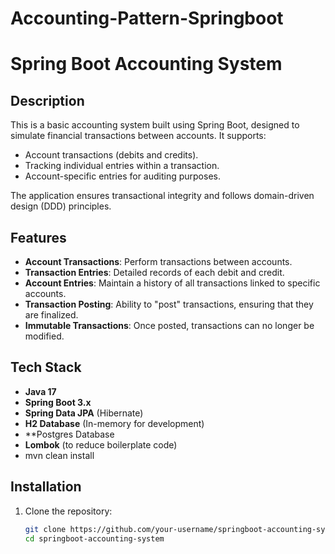 # Accounting-Pattern-Springboot
# Spring Boot Accounting System

## Description
This is a basic accounting system built using Spring Boot, designed to simulate financial transactions between accounts. It supports:
- Account transactions (debits and credits).
- Tracking individual entries within a transaction.
- Account-specific entries for auditing purposes.

The application ensures transactional integrity and follows domain-driven design (DDD) principles.

## Features
- **Account Transactions**: Perform transactions between accounts.
- **Transaction Entries**: Detailed records of each debit and credit.
- **Account Entries**: Maintain a history of all transactions linked to specific accounts.
- **Transaction Posting**: Ability to "post" transactions, ensuring that they are finalized.
- **Immutable Transactions**: Once posted, transactions can no longer be modified.

## Tech Stack
- **Java 17**
- **Spring Boot 3.x**
- **Spring Data JPA** (Hibernate)
- **H2 Database** (In-memory for development)
- **Postgres Database
- **Lombok** (to reduce boilerplate code)
- mvn clean install


## Installation

1. Clone the repository:
   ```bash
   git clone https://github.com/your-username/springboot-accounting-system.git
   cd springboot-accounting-system
